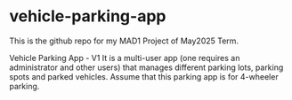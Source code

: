 # vehicle-parking-app
This is the github repo for my MAD1 Project of May2025 Term.

Vehicle Parking App - V1
It is a multi-user app (one requires an administrator and other users) that manages different parking lots, parking spots and parked vehicles. Assume that this parking app is for 4-wheeler parking.